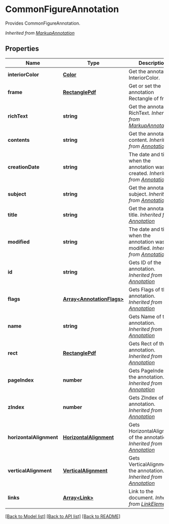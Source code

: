 # CommonFigureAnnotation
Provides CommonFigureAnnotation.

*Inherited from [MarkupAnnotation](MarkupAnnotation.md)*
## Properties
Name | Type | Description | Notes
------------ | ------------- | ------------- | -------------
**interiorColor** | [**Color**](Color.md) | Get the annotation InteriorColor. | [optional]
**frame** | [**RectanglePdf**](RectanglePdf.md) | Get or set the annotation Rectangle of frame. | [optional]
**richText** | **string** | Get the annotation RichText. *Inherited from [MarkupAnnotation](MarkupAnnotation.md)* | [optional]
**contents** | **string** | Get the annotation content. *Inherited from [Annotation](Annotation.md)* | [optional]
**creationDate** | **string** | The date and time when the annotation was created. *Inherited from [Annotation](Annotation.md)* | [optional]
**subject** | **string** | Get the annotation subject. *Inherited from [Annotation](Annotation.md)* | [optional]
**title** | **string** | Get the annotation title. *Inherited from [Annotation](Annotation.md)* | [optional]
**modified** | **string** | The date and time when the annotation was last modified. *Inherited from [Annotation](Annotation.md)* | [optional]
**id** | **string** | Gets ID of the annotation. *Inherited from [Annotation](Annotation.md)* | [optional]
**flags** | [**Array&lt;AnnotationFlags&gt;**](AnnotationFlags.md) | Gets Flags of the annotation. *Inherited from [Annotation](Annotation.md)* | [optional]
**name** | **string** | Gets Name of the annotation. *Inherited from [Annotation](Annotation.md)* | [optional]
**rect** | [**RectanglePdf**](RectanglePdf.md) | Gets Rect of the annotation. *Inherited from [Annotation](Annotation.md)* | 
**pageIndex** | **number** | Gets PageIndex of the annotation. *Inherited from [Annotation](Annotation.md)* | [optional]
**zIndex** | **number** | Gets ZIndex of the annotation. *Inherited from [Annotation](Annotation.md)* | [optional]
**horizontalAlignment** | [**HorizontalAlignment**](HorizontalAlignment.md) | Gets HorizontalAlignment of the annotation. *Inherited from [Annotation](Annotation.md)* | [optional]
**verticalAlignment** | [**VerticalAlignment**](VerticalAlignment.md) | Gets VerticalAlignment of the annotation. *Inherited from [Annotation](Annotation.md)* | [optional]
**links** | [**Array&lt;Link&gt;**](Link.md) | Link to the document. *Inherited from [LinkElement](LinkElement.md)* | [optional]

[[Back to Model list]](../README.md#documentation-for-models) [[Back to API list]](../README.md#documentation-for-api-endpoints) [[Back to README]](../README.md)

